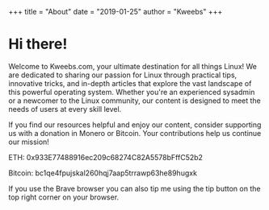 +++
title = "About"
date = "2019-01-25"
author = "Kweebs"
+++

# Hi there!

Welcome to Kweebs.com, your ultimate destination for all things Linux! We are dedicated to sharing our passion for Linux through practical tips, innovative tricks, and in-depth articles that explore the vast landscape of this powerful operating system. Whether you're an experienced sysadmin or a newcomer to the Linux community, our content is designed to meet the needs of users at every skill level.

If you find our resources helpful and enjoy our content, consider supporting us with a donation in Monero or Bitcoin. Your contributions help us continue our mission!

ETH:
0x933E77488916ec209c68274C82A5578bFffC52b2 

Bitcoin:
bc1qe4fpujskal260hqj7aap5trrawp63he89hugxk

If you use the Brave browser you can also tip me using the tip button on the top right corner on your browser.
